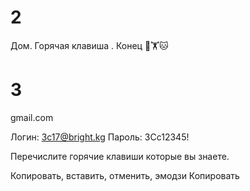 # 2

 Дом. Горячая клавиша . Конец 🥰🏋️🐱

# 3 
gmail.com

Логин: 3с17@bright.kg
Пароль: 3Сс12345!

Перечислите горячие клавиши которые вы знаете.

Копировать, вставить, отменить, эмодзи
Копировать